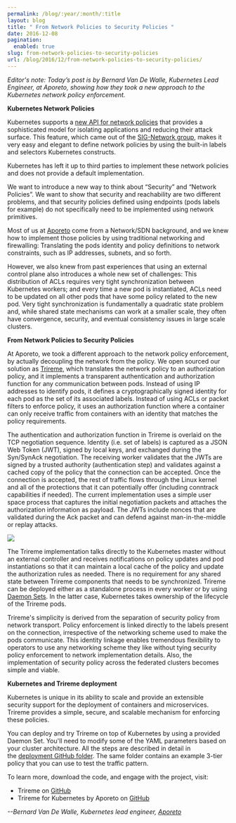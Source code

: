 ```yaml
---
permalink: /blog/:year/:month/:title
layout: blog
title: " From Network Policies to Security Policies "
date: 2016-12-08
pagination:
  enabled: true
slug: from-network-policies-to-security-policies
url: /blog/2016/12/from-network-policies-to-security-policies/
---
```

_Editor's note: Today’s post is by Bernard Van De Walle, Kubernetes Lead Engineer, at Aporeto, showing how they took a new approach to the Kubernetes network policy enforcement._  


**Kubernetes Network Policies&nbsp;**  

Kubernetes supports a [new API for network policies](http://kubernetes.io/docs/user-guide/networkpolicies/) that provides a sophisticated model for isolating applications and reducing their attack surface. This feature, which came out of the [SIG-Network group](https://github.com/kubernetes/community/wiki/SIG-Network), makes it very easy and elegant to define network policies by using the built-in labels and selectors Kubernetes constructs.  

Kubernetes has left it up to third parties to implement these network policies and does not provide a default implementation.  

We want to introduce a new way to think about “Security” and “Network Policies”. We want to show that security and reachability are two different problems, and that security policies defined using endpoints (pods labels for example) do not specifically need to be implemented using network primitives.  

Most of us at [Aporeto](https://www.aporeto.com/) come from a Network/SDN background, and we knew how to implement those policies by using traditional networking and firewalling: Translating the pods identity and policy definitions to network constraints, such as IP addresses, subnets, and so forth.  

However, we also knew from past experiences that using an external control plane also introduces a whole new set of challenges: This distribution of ACLs requires very tight synchronization between Kubernetes workers; and every time a new pod is instantiated, ACLs need to be updated on all other pods that have some policy related to the new pod. Very tight synchronization is fundamentally a quadratic state problem and, while shared state mechanisms can work at a smaller scale, they often have convergence, security, and eventual consistency issues in large scale clusters.&nbsp;  

**From Network Policies to Security Policies**  

At Aporeto, we took a different approach to the network policy enforcement, by actually decoupling the network from the policy. We open sourced our solution as [Trireme](https://github.com/aporeto-inc/trireme), which translates the network policy to an authorization policy, and it implements a transparent authentication and authorization function for any communication between pods. Instead of using IP addresses to identify pods, it defines a cryptographically signed identity for each pod as the set of its associated labels. Instead of using ACLs or packet filters to enforce policy, it uses an authorization function where a container can only receive traffic from containers with an identity that matches the policy requirements.&nbsp;  

The authentication and authorization function in Trireme is overlaid on the TCP negotiation sequence. Identity (i.e. set of labels) is captured as a JSON Web Token (JWT), signed by local keys, and exchanged during the Syn/SynAck negotiation. The receiving worker validates that the JWTs are signed by a trusted authority (authentication step) and validates against a cached copy of the policy that the connection can be accepted. Once the connection is accepted, the rest of traffic flows through the Linux kernel and all of the protections that it can potentially offer (including conntrack capabilities if needed). The current implementation uses a simple user space process that captures the initial negotiation packets and attaches the authorization information as payload. The JWTs include nonces that are validated during the Ack packet and can defend against man-in-the-middle or replay attacks.  


 ![](https://lh3.googleusercontent.com/PhkJ4eoRc50gm6oSTZbw138l3jzVKjjQrn2mNHjys9Cu7RG-q2X-f5PX07ZY6xjbIQT0ud8oMSX6yNwjDpmDq3a3lYWcc_gBYJBjvBLP8PIHZaTW54fJppDze9pYxOmZY-JNqQ1Y)

The Trireme implementation talks directly to the Kubernetes master without an external controller and receives notifications on policy updates and pod instantiations so that it can maintain a local cache of the policy and update the authorization rules as needed. There is no requirement for any shared state between Trireme components that needs to be synchronized. Trireme can be deployed either as a standalone process in every worker or by using [Daemon Sets](http://kubernetes.io/docs/admin/daemons/). In the latter case, Kubernetes takes ownership of the lifecycle of the Trireme pods.&nbsp;  

Trireme's simplicity is derived from the separation of security policy from network transport. Policy enforcement is linked directly to the labels present on the connection, irrespective of the networking scheme used to make the pods communicate. This identity linkage enables tremendous flexibility to operators to use any networking scheme they like without tying security policy enforcement to network implementation details. Also, the implementation of security policy across the federated clusters becomes simple and viable.  

**Kubernetes and Trireme deployment**  

Kubernetes is unique in its ability to scale and provide an extensible security support for the deployment of containers and microservices. Trireme provides a simple, secure, and scalable mechanism for enforcing these policies.&nbsp;  

You can deploy and try Trireme on top of Kubernetes by using a provided Daemon Set. You'll need to modify some of the YAML parameters based on your cluster architecture. All the steps are described in detail in the&nbsp;[deployment GitHub folder](https://github.com/aporeto-inc/trireme-kubernetes/tree/master/deployment). The same folder contains an example 3-tier policy that you can use to test the traffic pattern.  

To learn more, download the code, and engage with the project, visit:  

- Trireme on [GitHub](https://github.com/aporeto-inc/trireme-kubernetes)
- Trireme for Kubernetes by Aporeto on [GitHub](https://github.com/aporeto-inc/trireme-kubernetes)


_--Bernard Van De Walle, Kubernetes lead engineer, [Aporeto](https://www.aporeto.com/)_  
